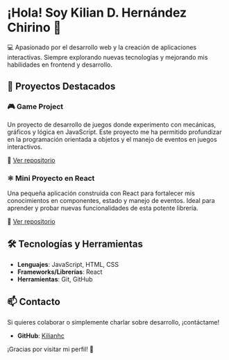 # ¡Hola! Soy Kilian D. Hernández Chirino 👋

💻 Apasionado por el desarrollo web y la creación de aplicaciones interactivas. Siempre explorando nuevas tecnologías y mejorando mis habilidades en frontend y desarrollo.

## 🚀 Proyectos Destacados

### 🎮 **Game Project**
Un proyecto de desarrollo de juegos donde experimento con mecánicas, gráficos y lógica en JavaScript. Este proyecto me ha permitido profundizar en la programación orientada a objetos y el manejo de eventos en juegos interactivos.

🔗 [Ver repositorio](https://github.com/Kilianhc/game-project)

### ⚛️ **Mini Proyecto en React**
Una pequeña aplicación construida con React para fortalecer mis conocimientos en componentes, estado y manejo de eventos. Ideal para aprender y probar nuevas funcionalidades de esta potente librería.

🔗 [Ver repositorio](https://github.com/Kilianhc/react-mini-project)

## 🛠️ Tecnologías y Herramientas

- **Lenguajes**: JavaScript, HTML, CSS  
- **Frameworks/Librerías**: React  
- **Herramientas**: Git, GitHub  

## 📫 Contacto  

Si quieres colaborar o simplemente charlar sobre desarrollo, ¡contáctame!  

- **GitHub**: [Kilianhc](https://github.com/Kilianhc)  

¡Gracias por visitar mi perfil! 🚀
